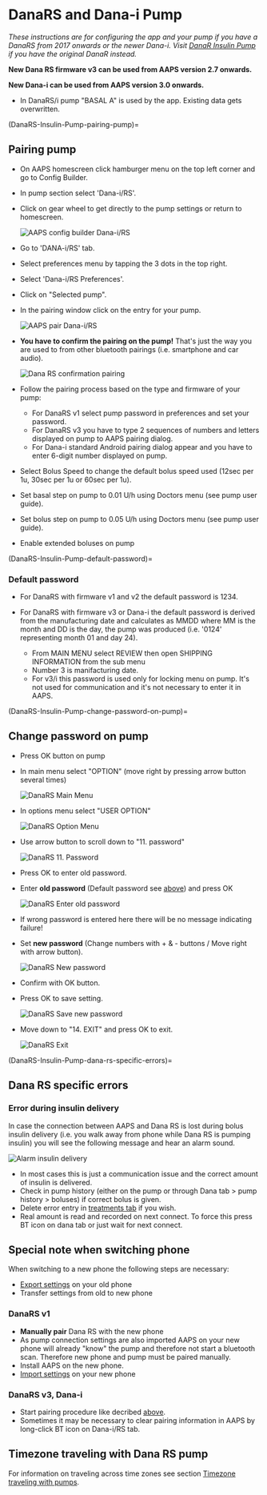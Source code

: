 # DanaRS and Dana-i Pump

_These instructions are for configuring the app and your pump if you have a DanaRS from 2017 onwards or the newer Dana-i. Visit [DanaR Insulin Pump](./DanaR-Insulin-Pump) if you have the original DanaR instead._

**New Dana RS firmware v3 can be used from AAPS version 2.7 onwards.**

**New Dana-i can be used from AAPS version 3.0 onwards.**

* In DanaRS/i pump "BASAL A" is used by the app. Existing data gets overwritten.

(DanaRS-Insulin-Pump-pairing-pump)=
## Pairing pump

* On AAPS homescreen click hamburger menu on the top left corner and go to Config Builder.
* In pump section select 'Dana-i/RS'.
* Click on gear wheel to get directly to the pump settings or return to homescreen.

  ![AAPS config builder Dana-i/RS](../images/DanaRS_i_ConfigB.png)

* Go to 'DANA-i/RS' tab.
* Select preferences menu by tapping the 3 dots in the top right.
* Select 'Dana-i/RS Preferences'.
* Click on "Selected pump".
* In the pairing window click on the entry for your pump.

  ![AAPS pair Dana-i/RS](../images/DanaRS_i_Pairing.png)

* **You have to confirm the pairing on the pump!** That's just the way you are used to from other bluetooth pairings (i.e. smartphone and car audio).

  ![Dana RS confirmation pairing](../images/DanaRS_Pairing.png)

* Follow the pairing process based on the type and firmware of your pump:

   * For DanaRS v1 select pump password in preferences and set your password.
   * For DanaRS v3 you have to type 2 sequences of numbers and letters displayed on pump to AAPS pairing dialog.
   * For Dana-i standard Android pairing dialog appear and you have to enter 6-digit number displayed on pump.

* Select Bolus Speed to change the default bolus speed used (12sec per 1u, 30sec per 1u or 60sec per 1u).
* Set basal step on pump to 0.01 U/h using Doctors menu (see pump user guide).
* Set bolus step on pump to 0.05 U/h using Doctors menu (see pump user guide).
* Enable extended boluses on pump

(DanaRS-Insulin-Pump-default-password)=

### Default password

* For DanaRS with firmware v1 and v2 the default password is 1234.
* For DanaRS with firmware v3 or Dana-i the default password is derived from the manufacturing date and calculates as MMDD where MM is the month and DD is the day, the pump was produced (i.e. '0124' representing month 01 and day 24).

  * From MAIN MENU select REVIEW then open SHIPPING INFORMATION from the sub menu
  * Number 3 is manifacturing date.
  * For v3/i this password is used only for locking menu on pump. It's not used for communication and it's not necessary to enter it in AAPS.

(DanaRS-Insulin-Pump-change-password-on-pump)=
## Change password on pump

* Press OK button on pump
* In main menu select "OPTION" (move right by pressing arrow button several times)

  ![DanaRS Main Menu](../images/DanaRSPW_01_MainMenu.png)

* In options menu select "USER OPTION"

  ![DanaRS Option Menu](../images/DanaRSPW_02_OptionMenu.png)

* Use arrow button to scroll down to "11. password"

  ![DanaRS 11. Password](../images/DanaRSPW_03_11PW.png)

* Press OK to enter old password.

* Enter **old password** (Default password see [above](DanaRS-Insulin-Pump-default-password)) and press OK

  ![DanaRS Enter old password](../images/DanaRSPW_04_11PWenter.png)

* If wrong password is entered here there will be no message indicating failure!
* Set **new password** (Change numbers with + & - buttons / Move right with arrow button).

  ![DanaRS New password](../images/DanaRSPW_05_PWnew.png)

* Confirm with OK button.
* Press OK to save setting.

  ![DanaRS Save new password](../images/DanaRSPW_06_PWnewSave.png)

* Move down to "14. EXIT" and press OK to exit.

  ![DanaRS Exit](../images/DanaRSPW_07_Exit.png)

(DanaRS-Insulin-Pump-dana-rs-specific-errors)=
## Dana RS specific errors

### Error during insulin delivery
In case the connection between AAPS and Dana RS is lost during bolus insulin delivery (i.e. you walk away from phone while Dana RS is pumping insulin) you will see the following message and hear an alarm sound.

![Alarm insulin delivery](../images/DanaRS_Error_bolus.png)

* In most cases this is just a communication issue and the correct amount of insulin is delivered.
* Check in pump history (either on the pump or through Dana tab > pump history > boluses) if correct bolus is given.
* Delete error entry in [treatments tab](Screenshots-carb-correction) if you wish.
* Real amount is read and recorded on next connect. To force this press BT icon on dana tab or just wait for next connect.

## Special note when switching phone

When switching to a new phone the following steps are necessary:
* [Export settings](ExportImportSettings-export-settings) on your old phone
* Transfer settings from old to new phone

### DanaRS v1
* **Manually pair** Dana RS with the new phone
* As pump connection settings are also imported AAPS on your new phone will already "know" the pump and therefore not start a bluetooth scan. Therefore new phone and pump must be paired manually.
* Install AAPS on the new phone.
* [Import settings](ExportImportSettings-import-settings) on your new phone

### DanaRS v3, Dana-i
* Start pairing procedure like decribed [above](DanaRS-Insulin-Pump-pairing-pump).
* Sometimes it may be necessary to clear pairing information in AAPS by long-click BT icon on Dana-i/RS tab.

## Timezone traveling with Dana RS pump

For information on traveling across time zones see section [Timezone traveling with pumps](Timezone-traveling-danarv2-danars).
